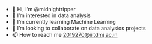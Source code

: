 - 👋 Hi, I’m @midnightripper
- 👀 I’m interested in data analysis
- 🌱 I’m currently learning Machine Learning
- 💞️ I’m looking to collaborate on data analysios projects
- 📫 How to reach me 2019270@iiitdmj.ac.in

<!---
midnightripper/midnightripper is a ✨ special ✨ repository because its `README.md` (this file) appears on your GitHub profile.
You can click the Preview link to take a look at your changes.
--->
